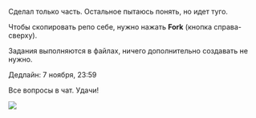 Сделал только часть. Остальное пытаюсь понять, но идет туго.



Чтобы скопировать репо себе, нужно нажать **Fork** (кнопка справа-сверху).

Задания выполняются в файлах, ничего дополнительно создавать не нужно.

Дедлайн: 7 ноября, 23:59

Все вопросы в чат. Удачи!

![](/python.jpg)
